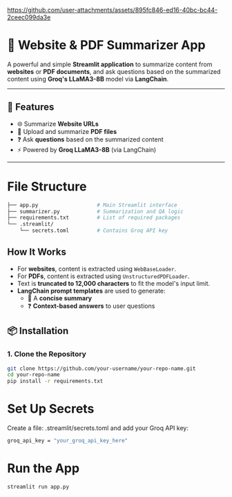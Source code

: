 https://github.com/user-attachments/assets/895fc846-ed16-40bc-bc44-2ceec099da3e

# 🧠 Website & PDF Summarizer App

A powerful and simple **Streamlit application** to summarize content from **websites** or **PDF documents**, and ask questions based on the summarized content using **Groq's LLaMA3-8B** model via **LangChain**.

---

## 🔧 Features

- 🌐 Summarize **Website URLs**
- 📄 Upload and summarize **PDF files**
- ❓ Ask **questions** based on the summarized content
- ⚡ Powered by **Groq LLaMA3-8B** (via LangChain)

---
# File Structure
```bash
├── app.py                   # Main Streamlit interface
├── summarizer.py            # Summarization and QA logic
├── requirements.txt         # List of required packages
└── .streamlit/
    └── secrets.toml         # Contains Groq API key
```
## How It Works

- For **websites**, content is extracted using `WebBaseLoader`.
- For **PDFs**, content is extracted using `UnstructuredPDFLoader`.
- Text is **truncated to 12,000 characters** to fit the model's input limit.
- **LangChain prompt templates** are used to generate:
  - 📄 A **concise summary**
  - ❓ **Context-based answers** to user questions


## 📦 Installation

### 1. Clone the Repository

```bash
git clone https://github.com/your-username/your-repo-name.git
cd your-repo-name
pip install -r requirements.txt

```
# Set Up Secrets
Create a file: .streamlit/secrets.toml and add your Groq API key:
```bash
groq_api_key = "your_groq_api_key_here"
```
# Run the App
```bash
streamlit run app.py
```


